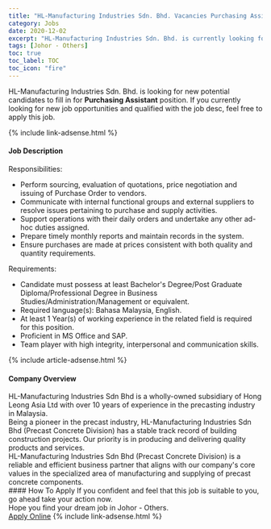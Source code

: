 ```yaml
---
title: "HL-Manufacturing Industries Sdn. Bhd. Vacancies Purchasing Assistant" 
category: Jobs 
date: 2020-12-02 
excerpt: "HL-Manufacturing Industries Sdn. Bhd. is currently looking for suitable person to fill in the Purchasing Assistant which positioned at Johor - Others" 
tags: [Johor - Others] 
toc: true 
toc_label: TOC 
toc_icon: "fire" 
--- 
```


<p>HL-Manufacturing Industries Sdn. Bhd. is looking for new potential candidates to fill in for <b>Purchasing Assistant</b> position. If you currently looking for new job opportunities and qualified with the job desc, feel free to apply this job.
</p>{% include link-adsense.html %} 
<div><div><div><h4>Job Description</h4></div></div><div><div><span><div><div>Responsibilities:</div><ul><li>Perform sourcing, evaluation of quotations, price negotiation and issuing of Purchase Order to vendors.</li><li>Communicate with internal functional groups and external suppliers to resolve issues pertaining to purchase and supply activities.</li><li>Support operations with their daily orders and undertake any other ad-hoc duties assigned.</li><li>Prepare timely monthly reports and maintain records in the system.</li><li>Ensure purchases are made at prices consistent with both quality and quantity requirements.</li></ul><div>Requirements:</div><ul><li>Candidate must possess at least Bachelor's Degree/Post Graduate Diploma/Professional Degree in Business Studies/Administration/Management or equivalent.</li><li>Required language(s):&#160;Bahasa Malaysia, English.</li><li>At least 1 Year(s) of working experience in the related field is required for this position.</li><li>Proficient in MS Office and SAP.</li><li>Team player with high integrity, interpersonal and communication skills.</li></ul></div></span></div></div></div> 
{% include article-adsense.html %} 
<div><div><div><h4>Company Overview</h4></div></div><div><div><span><div><div>HL-Manufacturing Industries Sdn Bhd is a wholly-owned subsidiary of Hong Leong Asia Ltd with over 10 years of experience in the precasting industry in Malaysia.</div>
<div>Being a pioneer in the precast industry, HL-Manufacturing Industries Sdn Bhd (Precast Concrete Division) has a stable track record of building construction projects. Our priority is in producing and delivering quality products and services.</div>
<div>HL-Manufacturing Industries Sdn Bhd (Precast Concrete Division) is a reliable and efficient business partner that aligns with our company's core values in the specialized area of manufacturing and supplying of precast concrete components.</div></div></span></div></div></div> 
#### How To Apply 
If you confident and feel that this job is suitable to you, go ahead take your action now. <br/> 
Hope you find your dream job in Johor - Others. <br/> 
<a href="https://www.jobstreet.com.my/en/job/purchasing-assistant-4435408?jobId=jobstreet-my-job-4435408&sectionRank=2&token=0~00ff35fb-b46d-4d5f-89c9-b99fbaa80f19&fr=SRP%20View%20In%20New%20Ta" class="btn btn--info" target="_blank" rel="nofollow noopenner">Apply Online</a> 
{% include link-adsense.html %} 